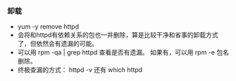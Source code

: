 ### 卸载
- yum -y remove httpd
- 会将和httpd有依赖关系的包也一并删除，算是比较干净和省事的卸载方式了，但依然会有遗漏的可能。
- 可以用 rpm -qa | grep httpd 查看是否有遗漏。 如果有，可以用 rpm -e 包名  删除。
- 终极查漏的方式： httpd -v   还有 which httpd
